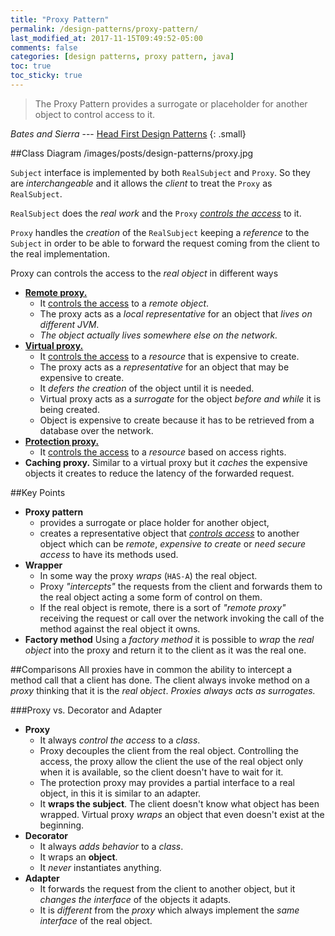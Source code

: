```yaml
---
title: "Proxy Pattern"
permalink: /design-patterns/proxy-pattern/
last_modified_at: 2017-11-15T09:49:52-05:00
comments: false
categories: [design patterns, proxy pattern, java]
toc: true
toc_sticky: true
---
```

>The Proxy Pattern provides a surrogate or placeholder for another object to control access to it.

<cite>Bates and Sierra</cite> --- [Head First Design Patterns](http://shop.oreilly.com/product/9780596007126.do)
{: .small}

##Class Diagram
/images/posts/design-patterns/proxy.jpg

`Subject` interface is implemented by both `RealSubject` and `Proxy`. So they are _interchangeable_ and it allows the _client_ to treat the `Proxy` as `RealSubject`.

`RealSubject` does the _real work_ and the `Proxy` <u>_controls the access_</u> to it.

`Proxy` handles the _creation_ of the `RealSubject` keeping a _reference_ to the `Subject` in order to be able to forward the request coming from the client to the real implementation.

Proxy can controls the access to the _real object_ in different ways

* [__Remote proxy.__](/blog/2013/03/22/remote-proxy-pattern)
	* It <u>controls the access</u> to a _remote object_.
	* The proxy acts as a _local representative_ for an object that _lives on different JVM_.
	* _The object actually lives somewhere else on the network._
* [__Virtual proxy.__](/blog/2013/03/22/virtual-proxy-pattern)
	* It <u>controls the access</u> to a _resource_ that is expensive to create.
	* The proxy acts as a _representative_ for an object that may be expensive to create. 
	* It _defers the creation_ of the object until it is needed. 
	* Virtual proxy acts as a _surrogate_ for the object _before and while_ it is being created.
	* Object is expensive to create because it has to be retrieved from a database over the network.
* [__Protection proxy.__](/blog/2013/03/22/protection-proxy-pattern)
	* It <u>controls the access</u> to a _resource_ based on access rights.
* __Caching proxy.__ Similar to a virtual proxy but it _caches_ the expensive objects it creates to reduce the latency of the forwarded request.

##Key Points
* __Proxy pattern__
	* provides a surrogate or place holder for another object,
	* creates a representative object that <u>_controls access_</u> to another object which can be _remote_, _expensive to create_ or _need secure access_ to have its methods used.
* __Wrapper__
	* In some way the proxy _wraps_ (`HAS-A`) the real object.
	* Proxy _"intercepts"_ the requests from the client and forwards them to the real object acting a some form of control on them.
	* If the real object is remote, there is a sort of _"remote proxy"_ receiving the request or call over the network invoking the call of the method against the real object it owns.
* __Factory method__ 	Using a _factory method_ it is possible to _wrap_ the _real object_ into the proxy and return it to the client as it was the real one.
	

##Comparisons
All proxies have in common the ability to intercept a method call that a client has done. The client always invoke method on a _proxy_ thinking that it is the _real object_. _Proxies always acts as surrogates._

###Proxy vs. Decorator and Adapter
* __Proxy__
	* It always _control the access_ to a _class_. 
	* Proxy decouples the client from the real object. Controlling the access, the proxy allow the client the use of the real object only when it is available, so the client doesn't have to wait for it.
	* The protection proxy may provides a partial interface to a real object, in this it is similar to an adapter.
	* It __wraps the subject__. The client doesn't know what object has been wrapped. Virtual proxy _wraps_ an object that even doesn't exist at the beginning.
* __Decorator__ 
	* It always _adds behavior_ to a _class_.
	* It wraps an __object__.
	* It _never_ instantiates anything.
* __Adapter__ 
	* It forwards the request from the client to another object, but it _changes the interface_ of the objects it adapts. 
	* It is _different_ from the _proxy_ which always implement the _same interface_ of the real object.

